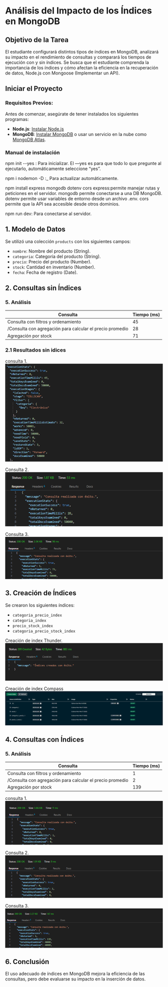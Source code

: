 # Análisis del Impacto de los Índices en MongoDB

## Objetivo de la Tarea
El estudiante configurará distintos tipos de índices en MongoDB, analizará su impacto en el rendimiento de consultas y comparará los tiempos de ejecución con y sin índices. Se busca que el estudiante comprenda la importancia de los índices y cómo afectan la eficiencia en la recuperación de datos,  Node.js con Mongoose (Implementar un API).

## **Iniciar el Proyecto**

### Requisitos Previos:
Antes de comenzar, asegúrate de tener instalados los siguientes programas:

- **Node.js**: [Instalar Node.js](https://nodejs.org/)
- **MongoDB**: [Instalar MongoDB](https://www.mongodb.com/try/download/community) o usar un servicio en la nube como [MongoDB Atlas](https://www.mongodb.com/cloud/atlas).

### Manual de instalación 
npm  init --yes : Para inicializar. El —yes es para que todo lo que pregunte al ejecutarlo, automáticamente seleccione “yes”.

npm i nodemon -D :_ Para actualizar automáticamente.

npm install express mongodb dotenv cors express:permite manejar rutas y peticiones en el servidor. mongodb permite conectarse a una DB MongoDB. dotenv permite usar variables de entorno desde un archivo .env. cors permite que la API sea accesible desde otros dominios.

npm run dev: Para conectarse al servidor.


## 1. Modelo de Datos
Se utilizó una colección `products` con los siguientes campos:
- `nombre`: Nombre del producto (String).
- `categoria`: Categoría del producto (String).
- `precio`: Precio del producto (Number).
- `stock`: Cantidad en inventario (Number).
- `fecha`: Fecha de registro (Date).

## 2. Consultas sin Índices
### 5. Análisis
| Consulta | Tiempo (ms) |
|----------|------------|
| Consulta con filtros y ordenamiento|  45 |
| /Consulta con agregación para calcular el precio promedio |  28  |
| Agregación por stock  |  71  |

### 2.1 Resultados sin idices
consulta 1.
![get](/src/assets/consulta%201.png)

Consulta 2.
![get](/src/assets/consulta2.png)

Consulta 3.
![get](/src/assets/consulta3.png)


## 3. Creación de Índices
Se crearon los siguientes índices:
- `categoria_precio_index`
- `categoria_index`
- `precio_stock_index`
- `categoria_precio_stock_index`

Creación de index Thunder.
![post](/src/assets/crearIndex.png)

Creación de index Compass
![post](/src/assets/IndexCompass.png)

## 4. Consultas con Índices
### 5. Análisis
| Consulta | Tiempo (ms) |
|----------|------------|
| Consulta con filtros y ordenamiento|  1 |
| /Consulta con agregación para calcular el precio promedio |  2  |
| Agregación por stock  |  139  |


consulta 1.
![get](/src/assets/consulta1Index.png)

Consulta 2.
![get](/src/assets/consulta2Index.png)

Consulta 3.
![get](/src/assets/consulta3Index.png)



## 6. Conclusión
El uso adecuado de índices en MongoDB mejora la eficiencia de las consultas, pero debe evaluarse su impacto en la inserción de datos.

